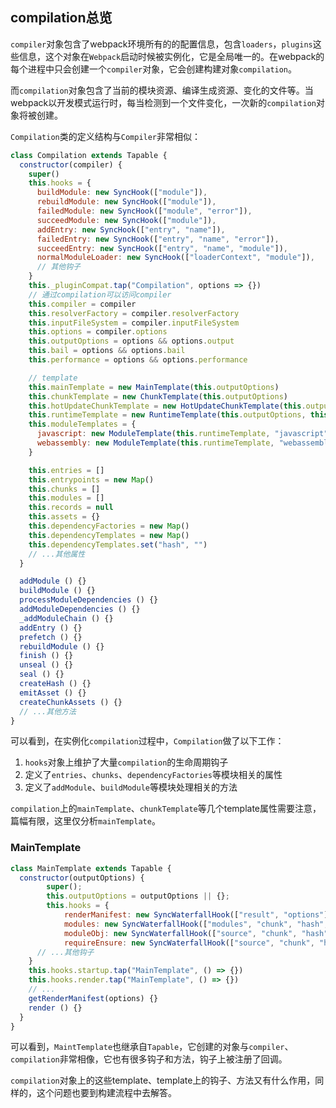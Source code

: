## compilation总览
`compiler`对象包含了webpack环境所有的的配置信息，包含`loaders`，`plugins`这些信息，这个对象在`Webpack`启动时候被实例化，它是全局唯一的。在webpack的每个进程中只会创建一个`compiler`对象，它会创建构建对象`compilation`。

而`compilation`对象包含了当前的模块资源、编译生成资源、变化的文件等。当webpack以开发模式运行时，每当检测到一个文件变化，一次新的`compilation`对象将被创建。

`Compilation`类的定义结构与`Compiler`非常相似：
```js
class Compilation extends Tapable {
  constructor(compiler) {
    super()
    this.hooks = {
      buildModule: new SyncHook(["module"]),
      rebuildModule: new SyncHook(["module"]),
      failedModule: new SyncHook(["module", "error"]),
      succeedModule: new SyncHook(["module"]),
      addEntry: new SyncHook(["entry", "name"]),
      failedEntry: new SyncHook(["entry", "name", "error"]),
      succeedEntry: new SyncHook(["entry", "name", "module"]),
      normalModuleLoader: new SyncHook(["loaderContext", "module"]),
      // 其他钩子
    }
    this._pluginCompat.tap("Compilation", options => {})
    // 通过compilation可以访问compiler
    this.compiler = compiler
    this.resolverFactory = compiler.resolverFactory
    this.inputFileSystem = compiler.inputFileSystem
    this.options = compiler.options
    this.outputOptions = options && options.output
    this.bail = options && options.bail
    this.performance = options && options.performance

    // template
    this.mainTemplate = new MainTemplate(this.outputOptions)
    this.chunkTemplate = new ChunkTemplate(this.outputOptions)
    this.hotUpdateChunkTemplate = new HotUpdateChunkTemplate(this.outputOptions)
    this.runtimeTemplate = new RuntimeTemplate(this.outputOptions, this.requestShortener)
    this.moduleTemplates = {
      javascript: new ModuleTemplate(this.runtimeTemplate, "javascript"),
      webassembly: new ModuleTemplate(this.runtimeTemplate, "webassembly")
    }

    this.entries = []
    this.entrypoints = new Map()
    this.chunks = []
    this.modules = []
    this.records = null
    this.assets = {}
    this.dependencyFactories = new Map()
    this.dependencyTemplates = new Map()
    this.dependencyTemplates.set("hash", "")
    // ...其他属性
  }

  addModule () {}
  buildModule () {}
  processModuleDependencies () {}
  addModuleDependencies () {}
  _addModuleChain () {}
  addEntry () {}
  prefetch () {}
  rebuildModule () {}
  finish () {}
  unseal () {}
  seal () {}
  createHash () {}
  emitAsset () {}
  createChunkAssets () {}
  // ...其他方法
}
```

可以看到，在实例化`compilation`过程中，`Compilation`做了以下工作：
1. `hooks`对象上维护了大量`compilation`的生命周期钩子
2. 定义了`entries`、`chunks`、`dependencyFactories`等模块相关的属性
3. 定义了`addModule`、`buildModule`等模块处理相关的方法

`compilation`上的`mainTemplate`、`chunkTemplate`等几个template属性需要注意，篇幅有限，这里仅分析`mainTemplate`。

### MainTemplate
```js
class MainTemplate extends Tapable {
  constructor(outputOptions) {
		super();
		this.outputOptions = outputOptions || {};
		this.hooks = {
			renderManifest: new SyncWaterfallHook(["result", "options"]),
			modules: new SyncWaterfallHook(["modules", "chunk", "hash", "moduleTemplate", "dependencyTemplates"]),
			moduleObj: new SyncWaterfallHook(["source", "chunk", "hash", "moduleIdExpression"]),
			requireEnsure: new SyncWaterfallHook(["source", "chunk", "hash", "chunkIdExpression"]),
      // ...其他钩子
    }
    this.hooks.startup.tap("MainTemplate", () => {})
    this.hooks.render.tap("MainTemplate", () => {})
    // ...
    getRenderManifest(options) {}
    render () {}
  }
}
```

可以看到，`MaintTemplate`也继承自`Tapable`，它创建的对象与`compiler`、`compilation`非常相像，它也有很多钩子和方法，钩子上被注册了回调。

`compilation`对象上的这些template、template上的钩子、方法又有什么作用，同样的，这个问题也要到构建流程中去解答。

